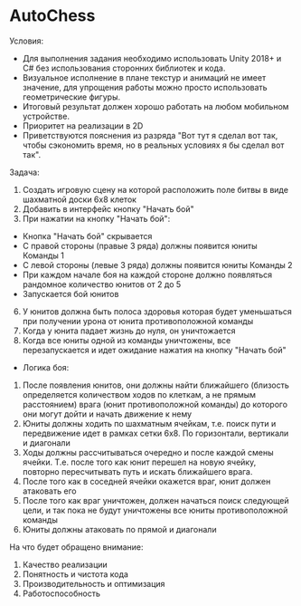 # AutoChess

Условия:
- Для выполнения задания необходимо использовать Unity 2018+ и C# без использования сторонних библиотек и кода.
- Визуальное исполнение в плане текстур и анимаций не имеет значение, для упрощения работы можно просто использовать геометрические фигуры.
- Итоговый результат должен хорошо работать на любом мобильном устройстве.
- Приоритет на реализации в 2D
- Приветствуются пояснения из разряда "Вот тут я сделал вот так, чтобы сэкономить время, но в реальных условиях я бы сделал вот так".

Задача:
1) Создать игровую сцену на которой расположить поле битвы в виде шахматной доски 6х8 клеток
2) Добавить в интерфейс кнопку "Начать бой"
3) При нажатии на кнопку "Начать бой":
- Кнопка "Начать бой" скрывается
- С правой стороны (правые 3 ряда) должны появится юниты Команды 1
- С левой стороны (левые 3 ряда) должны появится юниты Команды 2
- При каждом начале боя на каждой стороне должно появляться рандомное количество юнитов от 2 до 5
- Запускается бой юнитов
6) У юнитов должна быть полоса здоровья которая будет уменьшаться при получении урона от юнита противоположной команды
7) Когда у юнита падает жизнь до нуля, он уничтожается
8) Когда все юниты одной из команды уничтожены, все перезапускается и идет ожидание нажатия на кнопку "Начать бой"

- Логика боя:
1) После появления юнитов, они должны найти ближайшего (близость определяется количеством ходов по клеткам, а не прямым расстоянием) врага (юнит противоположной команды) до которого они могут дойти и начать движение к нему
2) Юниты должны ходить по шахматным ячейкам, т.е. поиск пути и передвижение идет в рамках сетки 6х8. По горизонтали, вертикали и диагонали
3) Ходы должны рассчитываться очередно и после каждой смены ячейки. Т.е. после того как юнит перешел на новую ячейку, повторно пересчитывать путь и искать ближайшего врага.
4) После того как в соседней ячейки окажется враг, юнит должен атаковать его
5) После того как враг уничтожен, должен начаться поиск следующей цели, и так пока не будут уничтожены все юниты противоположной команды
6) Юниты должны атаковать по прямой и диагонали

На что будет обращено внимание:
1) Качество реализации
2) Понятность и чистота кода
3) Производительность и оптимизация
4) Работоспособность
